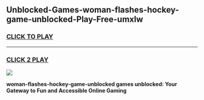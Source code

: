 
## Unblocked-Games-woman-flashes-hockey-game-unblocked-Play-Free-umxlw
<h3>
<a href="https://premium76.site?title=woman-flashes-hockey-game-unblocked&ref=10A">CLICK TO PLAY</a></h3>
<hr>

<h3>
<a href="https://premium76.site?title=woman-flashes-hockey-game-unblocked&ref=10A">CLICK 2 PLAY</a>
  
</h3>

<a href="https://premium76.site?title=woman-flashes-hockey-game-unblocked&ref=10A"><img src="https://clearcache.store/games.png"></a>


**woman-flashes-hockey-game-unblocked games unblocked: Your Gateway to Fun and Accessible Online Gaming**
